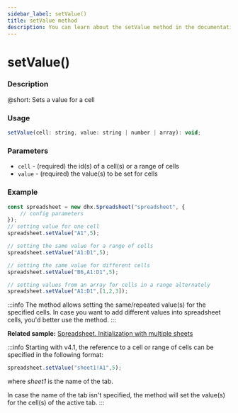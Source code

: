 ```yaml
---
sidebar_label: setValue()
title: setValue method
description: You can learn about the setValue method in the documentation of the DHTMLX JavaScript Spreadsheet library. Browse developer guides and API reference, try out code examples and live demos, and download a free 30-day evaluation version of DHTMLX Spreadsheet.
---
```


# setValue()

### Description

@short: Sets a value for a cell

### Usage

~~~jsx
setValue(cell: string, value: string | number | array): void;
~~~

### Parameters

- `cell` - (required) the id(s) of a cell(s) or a range of cells
- `value` - (required) the value(s) to be set for cells

### Example

~~~jsx {5,8,11,14}
const spreadsheet = new dhx.Spreadsheet("spreadsheet", {
    // config parameters
});
// setting value for one cell
spreadsheet.setValue("A1",5);

// setting the same value for a range of cells
spreadsheet.setValue("A1:D1",5);

// setting the same value for different cells
spreadsheet.setValue("B6,A1:D1",5);

// setting values from an array for cells in a range alternately
spreadsheet.setValue("A1:D1",[1,2,3]);
~~~

:::info
The method allows setting the same/repeated value(s) for the specified cells. In case you want to add different values into spreadsheet cells, you'd better use the [](api/spreadsheet_parse_method.md) method.
:::

**Related sample:** [Spreadsheet. Initialization with multiple sheets](https://snippet.dhtmlx.com/ihtkdcoc)

:::info
Starting with v4.1, the reference to a cell or range of cells can be specified in the following format:

~~~js
spreadsheet.setValue("sheet1!A1",5);
~~~

where *sheet1* is the name of the tab.

In case the name of the tab isn't specified, the method will set the value(s) for the cell(s) of the active tab.
:::